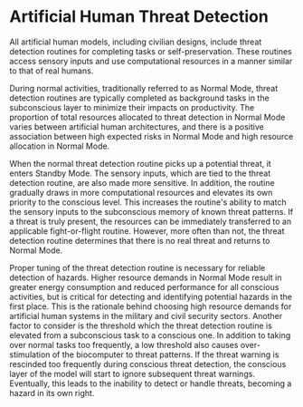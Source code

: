 # Artificial Human Threat Detection

All artificial human models, including civilian designs, include threat detection routines for completing tasks or self-preservation. These routines access sensory inputs and use computational resources in a manner similar to that of real humans.

During normal activities, traditionally referred to as Normal Mode, threat detection routines are typically completed as background tasks in the subconscious layer to minimize their impacts on productivity. The proportion of total resources allocated to threat detection in Normal Mode varies between artificial human architectures, and there is a positive association between high expected risks in Normal Mode and high resource allocation in Normal Mode.

When the normal threat detection routine picks up a potential threat, it enters Standby Mode. The sensory inputs, which are tied to the threat detection routine, are also made more sensitive. In addition, the routine gradually draws in more computational resources and elevates its own priority to the conscious level. This increases the routine's ability to match the sensory inputs to the subconscious memory of known threat patterns. If a threat is truly present, the resources can be immediately transferred to an applicable fight-or-flight routine. However, more often than not, the threat detection routine determines that there is no real threat and returns to Normal Mode.

Proper tuning of the threat detection routine is necessary for reliable detection of hazards. Higher resource demands in Normal Mode result in greater energy consumption and reduced performance for all conscious activities, but is critical for detecting and identifying potential hazards in the first place. This is the rationale behind choosing high resource demands for artificial human systems in the military and civil security sectors. Another factor to consider is the threshold which the threat detection routine is elevated from a subconscious task to a conscious one. In addition to taking over normal tasks too frequently, a low threshold also causes over-stimulation of the biocomputer to threat patterns. If the threat warning is rescinded too frequently during conscious threat detection, the conscious layer of the model will start to ignore subsequent threat warnings. Eventually, this leads to the inability to detect or handle threats, becoming a hazard in its own right.
